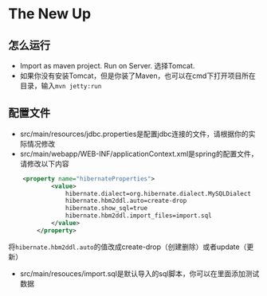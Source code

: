 # The New Up
## 怎么运行
* Import as maven project. Run on Server. 选择Tomcat.
* 如果你没有安装Tomcat，但是你装了Maven，也可以在cmd下打开项目所在目录，输入``mvn jetty:run``  

## 配置文件
* src/main/resources/jdbc.properties是配置jdbc连接的文件，请根据你的实际情况修改
* src/main/webapp/WEB-INF/applicationContext.xml是spring的配置文件，请修改以下内容
```xml
    <property name="hibernateProperties">
			<value>
				hibernate.dialect=org.hibernate.dialect.MySQLDialect
				hibernate.hbm2ddl.auto=create-drop
				hibernate.show_sql=true
				hibernate.hbm2ddl.import_files=import.sql
			</value>
		</property>
```
将``hibernate.hbm2ddl.auto``的值改成create-drop（创建删除）或者update（更新）
* src/main/resouces/import.sql是默认导入的sql脚本，你可以在里面添加测试数据
